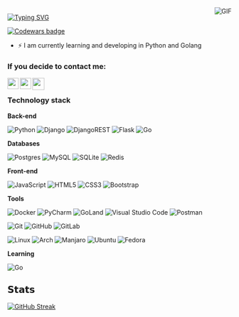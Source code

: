 <div> 
  <img align="right" alt="GIF" src="https://github.com/Viso-Lake/Viso-Lake/blob/master/api.gif?raw=true"/>
</div>

[![Typing SVG](https://readme-typing-svg.herokuapp.com?color=%234300F7&size=25&height=55&lines=Hi+there%2C+I'm+Fara;Or...;Viso-Lake)](https://git.io/typing-svg)

[![Codewars badge](https://www.codewars.com/users/Viso-Lake/badges/large)](https://www.codewars.com/users/Viso-Lake)

- ⚡ I am currently learning and developing in Python and Golang


### If you decide to contact me:
[<img align="left" width="25px" src="https://cdn4.iconfinder.com/data/icons/social-media-flat-7/64/Social-media_VK-256.png"/>][Vk]
[<img align="left" width="25px" src="https://cdn3.iconfinder.com/data/icons/social-icons-33/512/Telegram-256.png"/>][Telegram]
[<img align="left" width="27px" src="https://cdn0.iconfinder.com/data/icons/free-social-media-set/24/discord-256.png"/>][Discord]

<br />

### Technology stack

<!-- <img align="right" alt="GIF" src="" width="500" height="320" /> -->

**Back-end**


![Python](https://img.shields.io/badge/python-3670A0?style=for-the-badge&logo=python&logoColor=ffdd54)
![Django](https://img.shields.io/badge/django-%23092E20.svg?style=for-the-badge&logo=django&logoColor=white)
![DjangoREST](https://img.shields.io/badge/DJANGO-REST-ff1709?style=for-the-badge&logo=django&logoColor=white&color=ff1709&labelColor=gray)
![Flask](https://img.shields.io/badge/flask-%23000.svg?style=for-the-badge&logo=flask&logoColor=white)
![Go](https://img.shields.io/badge/go-%2300ADD8.svg?style=for-the-badge&logo=go&logoColor=white)


**Databases**

![Postgres](https://img.shields.io/badge/postgres-%23316192.svg?style=for-the-badge&logo=postgresql&logoColor=white)
![MySQL](https://img.shields.io/badge/mysql-%2300f.svg?style=for-the-badge&logo=mysql&logoColor=white)
![SQLite](https://img.shields.io/badge/sqlite-%2307405e.svg?style=for-the-badge&logo=sqlite&logoColor=white)
![Redis](https://img.shields.io/badge/redis-%23DD0031.svg?style=for-the-badge&logo=redis&logoColor=white)

**Front-end**

![JavaScript](https://img.shields.io/badge/javascript-%23323330.svg?style=for-the-badge&logo=javascript&logoColor=%23F7DF1E)
![HTML5](https://img.shields.io/badge/html5-%23E34F26.svg?style=for-the-badge&logo=html5&logoColor=white)
![CSS3](https://img.shields.io/badge/css3-%231572B6.svg?style=for-the-badge&logo=css3&logoColor=white)
![Bootstrap](https://img.shields.io/badge/Bootstrap-563D7C?style=for-the-badge&logo=bootstrap&logoColor=white)

**Tools**

![Docker](https://img.shields.io/badge/docker-%230db7ed.svg?style=for-the-badge&logo=docker&logoColor=white)
![PyCharm](https://img.shields.io/badge/pycharm-143?style=for-the-badge&logo=pycharm&logoColor=black&color=black&labelColor=green)
![GoLand](https://img.shields.io/badge/GoLand-0f0f0f?&style=for-the-badge&logo=goland&logoColor=white)
![Visual Studio Code](https://img.shields.io/badge/Visual%20Studio%20Code-0078d7.svg?style=for-the-badge&logo=visual-studio-code&logoColor=white)
![Postman](https://img.shields.io/badge/Postman-FF6C37?style=for-the-badge&logo=postman&logoColor=white)

![Git](https://img.shields.io/badge/git-%23F05033.svg?style=for-the-badge&logo=git&logoColor=white)
![GitHub](https://img.shields.io/badge/github-%23121011.svg?style=for-the-badge&logo=github&logoColor=white)
![GitLab](https://img.shields.io/badge/gitlab-%23181717.svg?style=for-the-badge&logo=gitlab&logoColor=white)


![Linux](https://img.shields.io/badge/Linux-FCC624?style=for-the-badge&logo=linux&logoColor=black)
![Arch](https://img.shields.io/badge/Arch%20Linux-1793D1?logo=arch-linux&logoColor=fff&style=for-the-badge)
![Manjaro](https://img.shields.io/badge/Manjaro-35BF5C?style=for-the-badge&logo=Manjaro&logoColor=white)
![Ubuntu](https://img.shields.io/badge/Ubuntu-E95420?style=for-the-badge&logo=ubuntu&logoColor=white)
![Fedora](https://img.shields.io/badge/Fedora-294172?style=for-the-badge&logo=fedora&logoColor=white)

**Learning**

![Go](https://img.shields.io/badge/go-%2300ADD8.svg?style=for-the-badge&logo=go&logoColor=white)



## 𝗦𝘁𝗮𝘁𝘀

[![GitHub Streak](http://github-readme-streak-stats.herokuapp.com?user=Viso-Lake&theme=radical&date_format=j%20M%5B%20Y%5D)](https://git.io/streak-stats)



[Vk]: https://vk.com/Viso_Lake
[Telegram]: https://t.me/dev_fara
[Discord]:  https://discordapp.com/users/SHRIKE#6356
